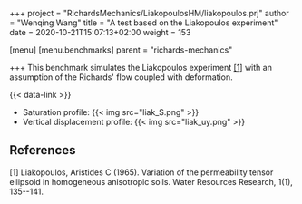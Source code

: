 +++
project = "RichardsMechanics/LiakopoulosHM/liakopoulos.prj"
author = "Wenqing Wang"
title = "A test based on the Liakopoulos experiment"
date = 2020-10-21T15:07:13+02:00
weight = 153

[menu]
  [menu.benchmarks]
    parent = "richards-mechanics"

+++
This benchmark simulates the Liakopoulos experiment
  [[1]](#1)
 with an assumption of  the Richards' flow  coupled with deformation.

{{< data-link >}}

* Saturation profile:
{{< img src="liak_S.png" >}}
* Vertical displacement profile:
{{< img src="liak_uy.png" >}}


## References
<a id="1">[1]</a>
Liakopoulos, Aristides C (1965).
Variation of the permeability tensor ellipsoid in homogeneous anisotropic soils.
Water Resources Research, 1(1), 135--141.
